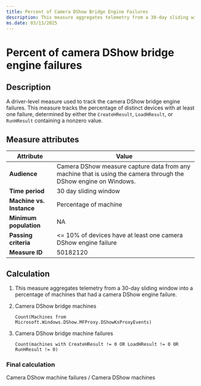 ```yaml
---
title: Percent of Camera DShow Bridge Engine Failures
description: This measure aggregates telemetry from a 30-day sliding window into a percentage of machines that had a camera DShow engine failure.
ms.date: 03/13/2025
---
```


# Percent of camera DShow bridge engine failures

## Description

A driver-level measure used to track the camera DShow bridge engine failures. This measure tracks the percentage of distinct devices with at least one failure, determined by either the `CreateHResult`, `LoadHResult`, or `RunHResult` containing a nonzero value.

## Measure attributes

| Attribute | Value |
|--|--|
| **Audience** | Camera DShow measure capture data from any machine that is using the camera through the DShow engine on Windows. |
| **Time period** | 30 day sliding window |
| **Machine vs. Instance** | Percentage of machine |
| **Minimum population** | NA |
| **Passing criteria** | <= 10% of devices have at least one camera DShow engine failure |
| **Measure ID** | 50182120 |

## Calculation

1. This measure aggregates telemetry from a 30-day sliding window into a percentage of machines that had a camera DShow engine failure.

1. Camera DShow bridge machines

    `Count(Machines from Microsoft.Windows.DShow.MFProxy.DShowKsProxyEvents)`

1. Camera DShow bridge machine failures

    `Count(machines with CreateHResult != 0 OR LoadHResult != 0 OR RunHResult != 0)`

### Final calculation

Camera DShow machine failures / Camera DShow machines
